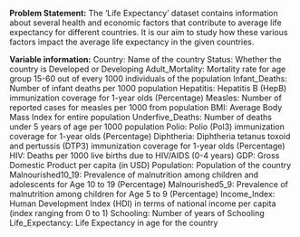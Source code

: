 **Problem Statement:**
                The ‘Life Expectancy’ dataset contains information about several health and economic factors 
                that contribute to average life expectancy for different countries. It is our aim to study how these 
                various factors impact the average life expectancy in the given countries.

                
**Variable information:**
Country: Name of the country
Status: Whether the country is Developed or Developing
Adult_Mortality: Mortality rate for age group 15-60 out of every 1000 individuals of the 
population
Infant_Deaths: Number of infant deaths per 1000 population
Hepatitis: Hepatitis B (HepB) immunization coverage for 1-year olds (Percentage)
Measles: Number of reported cases for measles per 1000 from population
BMI: Average Body Mass Index for entire population
Underfive_Deaths: Number of deaths under 5 years of age per 1000 population
Polio: Polio (Pol3) immunization coverage for 1-year olds (Percentage)
Diphtheria: Diphtheria tetanus toxoid and pertussis (DTP3) immunization coverage for 1-year 
olds (Percentage)
HIV: Deaths per 1000 live births due to HIV/AIDS (0-4 years)
GDP: Gross Domestic Product per capita (in USD)
Population: Population of the country
Malnourished10_19: Prevalence of malnutrition among children and adolescents for Age 10 to 
19 (Percentage)
Malnourished5_9: Prevalence of malnutrition among children for Age 5 to 9 (Percentage)
Income_Index: Human Development Index (HDI) in terms of national income per capita (index 
ranging from 0 to 1)
Schooling: Number of years of Schooling
Life_Expectancy: Life Expectancy in age for the country

